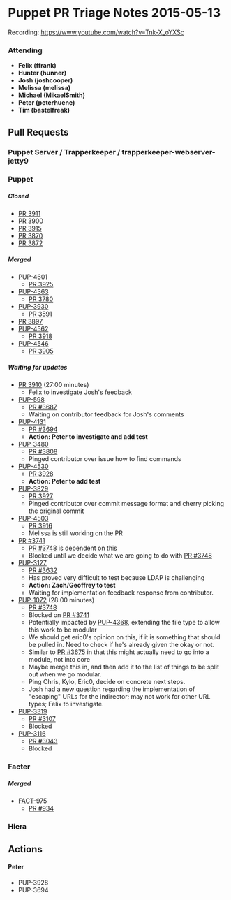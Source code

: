 # Puppet PR Triage Notes 2015-05-13

Recording: https://www.youtube.com/watch?v=Tnk-X_oYXSc

### Attending

* **Felix (ffrank)**
* **Hunter (hunner)**
* **Josh (joshcooper)**
* **Melissa (melissa)**
* **Michael (MikaelSmith)**
* **Peter (peterhuene)**
* **Tim (bastelfreak)**

## Pull Requests

### Puppet Server / Trapperkeeper / trapperkeeper-webserver-jetty9

### Puppet

##### Closed

* [PR 3911](https://github.com/puppetlabs/puppet/pull/3911)
* [PR 3900](https://github.com/puppetlabs/puppet/pull/3900)
* [PR 3915](https://github.com/puppetlabs/puppet/pull/3915)
* [PR 3870](https://github.com/puppetlabs/puppet/pull/3870)
* [PR 3872](https://github.com/puppetlabs/puppet/pull/3872)

##### Merged

* [PUP-4601](https://tickets.puppetlabs.com/browse/PUP-4601)
  - [PR 3925](https://github.com/puppetlabs/puppet/pull/3925)
* [PUP-4363](https://tickets.puppetlabs.com/browse/PUP-4363)
  - [PR 3780](https://github.com/puppetlabs/puppet/pull/3780)
* [PUP-3930](https://tickets.puppetlabs.com/browse/PUP-3930)
  - [PR 3591](https://github.com/puppetlabs/puppet/pull/3591)
* [PR 3897](https://github.com/puppetlabs/puppet/pull/3897)
* [PUP-4562](https://tickets.puppetlabs.com/browse/PUP-4562)
  - [PR 3918](https://github.com/puppetlabs/puppet/pull/3918)
* [PUP-4546](https://tickets.puppetlabs.com/browse/PUP-4546)
  - [PR 3905](https://github.com/puppetlabs/puppet/pull/3905)

##### Waiting for updates
* [PR 3910](https://github.com/puppetlabs/puppet/pull/3910) (27:00 minutes)
  - Felix to investigate Josh's feedback
* [PUP-598](https://tickets.puppetlabs.com/browse/PUP-598)
  - [PR #3687](https://github.com/puppetlabs/puppet/pull/3687)
  - Waiting on contributor feedback for Josh's comments
* [PUP-4131](https://tickets.puppetlabs.com/browse/PUP-4131)
  - [PR #3694](https://github.com/puppetlabs/puppet/pull/3694)
  - **Action: Peter to investigate and add test**
* [PUP-3480](https://tickets.puppetlabs.com/browse/PUP-3480)
  - [PR #3808](https://github.com/puppetlabs/puppet/pull/3808)
  - Pinged contributor over issue how to find commands
* [PUP-4530](https://tickets.puppetlabs.com/browse/PUP-4530)
  - [PR 3928](https://github.com/puppetlabs/puppet/pull/3928)
  - **Action: Peter to add test**
* [PUP-3829](https://tickets.puppetlabs.com/browse/PUP-3829)
  - [PR 3927](https://github.com/puppetlabs/puppet/pull/3927)
  - Pinged contributor over commit message format and cherry picking the original commit
* [PUP-4503](https://tickets.puppetlabs.com/browse/PUP-4503)
  - [PR 3916](https://github.com/puppetlabs/puppet/pull/3916)
  - Melissa is still working on the PR
* [PR #3741](https://github.com/puppetlabs/puppet/pull/3741)
  - [PR #3748](https://github.com/puppetlabs/puppet/pull/3748) is dependent on this
  - Blocked until we decide what we are going to do with [PR #3748](https://github.com/puppetlabs/puppet/pull/3748)
* [PUP-3127](https://tickets.puppetlabs.com/browse/PUP-3127)
  - [PR #3632](https://github.com/puppetlabs/puppet/pull/3632)
  - Has proved very difficult to test because LDAP is challenging
  - **Action: Zach/Geoffrey to test**
  - Waiting for implementation feedback response from contributor.
* [PUP-1072](https://tickets.puppetlabs.com/browse/PUP-1072) (28:00 minutes)
  - [PR #3748](https://github.com/puppetlabs/puppet/pull/3748)
  - Blocked on [PR #3741](https://github.com/puppetlabs/puppet/pull/3741)
  - Potentially impacted by [PUP-4368](https://tickets.puppetlabs.com/browse/PUP-4368), extending the file type to allow this work to be modular
  - We should get eric0's opinion on this, if it is something that should be pulled in. Need to check if he's already given the okay or not.
  - Similar to [PR #3675](https://github.com/puppetlabs/puppet/pull/3675) in that this might actually need to go into a module, not into core
  - Maybe merge this in, and then add it to the list of things to be split out when we go modular.
  - Ping Chris, Kylo, Eric0, decide on concrete next steps.
  - Josh had a new question regarding the implementation of "escaping" URLs for the indirector; may not work for other URL types; Felix to investigate.
* [PUP-3319](https://tickets.puppetlabs.com/browse/PUP-3319)
  - [PR #3107](https://github.com/puppetlabs/puppet/pull/3107)
  - Blocked
* [PUP-3116](https://tickets.puppetlabs.com/browse/PUP-3116)
  - [PR #3043](https://github.com/puppetlabs/puppet/pull/3043)
  - Blocked

### Facter

##### Merged

* [FACT-975](https://tickets.puppetlabs.com/browse/FACT-975)
  - [PR #934](https://github.com/puppetlabs/facter/pull/934)

### Hiera

## Actions

#### Peter
* PUP-3928
* PUP-3694
